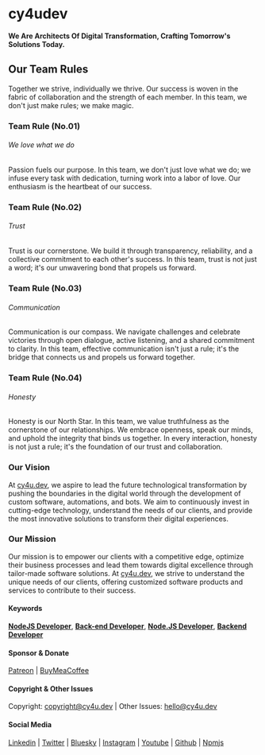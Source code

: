 # cy4udev

**We Are Architects Of Digital Transformation, Crafting Tomorrow's Solutions Today.**

## Our Team Rules

Together we strive, individually we thrive. Our success is woven in the fabric of collaboration and the strength of each member. In this team, we don't just make rules; we make magic.


### Team Rule (No.01)

###### We love what we do

Passion fuels our purpose. In this team, we don't just love what we do; we infuse every task with dedication, turning work into a labor of love. Our enthusiasm is the heartbeat of our success.

### Team Rule (No.02)

###### Trust

Trust is our cornerstone. We build it through transparency, reliability, and a collective commitment to each other's success. In this team, trust is not just a word; it's our unwavering bond that propels us forward.

### Team Rule (No.03)

###### Communication

Communication is our compass. We navigate challenges and celebrate victories through open dialogue, active listening, and a shared commitment to clarity. In this team, effective communication isn't just a rule; it's the bridge that connects us and propels us forward together.

### Team Rule (No.04)

###### Honesty

Honesty is our North Star. In this team, we value truthfulness as the cornerstone of our relationships. We embrace openness, speak our minds, and uphold the integrity that binds us together. In every interaction, honesty is not just a rule; it's the foundation of our trust and collaboration.

### Our Vision

At [cy4u.dev](https://cy4u.dev "cy4u.dev"), we aspire to lead the future technological transformation by pushing the boundaries in the digital world through the development of custom software, automations, and bots. We aim to continuously invest in cutting-edge technology, understand the needs of our clients, and provide the most innovative solutions to transform their digital experiences.

### Our Mission

Our mission is to empower our clients with a competitive edge, optimize their business processes and lead them towards digital excellence through tailor-made software solutions. At [cy4u.dev](https://cy4u.dev "cy4u.dev"), we strive to understand the unique needs of our clients, offering customized software products and services to contribute to their success.


#### Keywords

[**NodeJS Developer**](https://cy4u.dev "NodeJS Developer"), [**Back-end Developer**](https://cy4u.dev "Back-end Developer"), [**Node.JS Developer**](https://cy4u.dev "Node.JS Developer"), [**Backend Developer**](https://cy4u.dev "Backend Developer")

#### Sponsor & Donate

[Patreon](https://patreon.com/cy4udev "cy4udev patreon") | [BuyMeaCoffee](https://www.buymeacoffee.com/cy4udev "cy4udev BuyMeaCoffee")

#### Copyright & Other Issues

Copyright: [copyright@cy4u.dev](mailto:copyright@cy4u.dev "copyright@cy4u.dev") | Other Issues: [hello@cy4u.dev](mailto:hello@cy4u.dev "hello@cy4u.dev")

#### Social Media

[Linkedin](https://www.linkedin.com/company/cy4udev/ "cy4udev linkedin") | [Twitter](https://twitter.com/cy4udev "cy4udev twitter") | [Bluesky](https://bsky.app/profile/cy4u.dev "cy4udev bluesky") | [Instagram](https://instagram.com/cy4udev "cy4udev instagram") | [Youtube](https://www.youtube.com/@cy4udev "cy4udev youtube") | [Github](https://github.com/cy4udev "cy4udev github") | [Npmjs](https://www.npmjs.com/~cy4udev "cy4udev npmjs")
